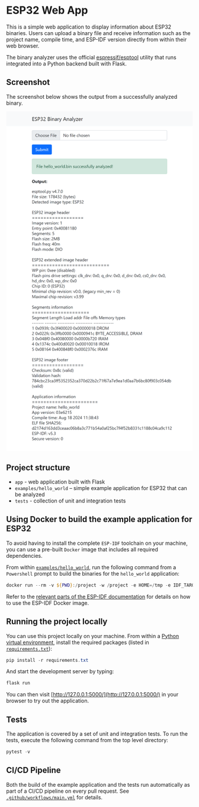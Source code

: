 # ESP32 Web App

This is a simple web application to display information about ESP32 binaries.
Users can upload a binary file and receive information such as the project
name, compile time, and ESP-IDF version directly from within their web browser.

The binary analyzer uses the official [espressif/esptool](https://github.com/espressif/esptool)
utility that runs integrated into a Python backend built with Flask.

## Screenshot

The screenshot below shows the output from a successfully analyzed binary.

![Binary Info Success](docs/esp_webapp_success.png)

## Project structure

- `app` - web application built with Flask
- `examples/hello_world` – simple example application for ESP32 that can be
analyzed
- `tests` - collection of unit and integration tests

## Using Docker to build the example application for ESP32

To avoid having to install the complete `ESP-IDF` toolchain on your machine, you
can use a pre-built `Docker` image that includes all required dependencies.

From within [`examples/hello_world`](examples/hello_world), run the following
command from a `Powershell` prompt to build the binaries for the `hello_world`
application:

```Powershell
docker run --rm -v ${PWD}:/project -w /project -e HOME=/tmp -e IDF_TARGET='esp32' espressif/idf:release-v5.3 idf.py build
```

Refer to the [relevant parts of the ESP-IDF documentation](https://docs.espressif.com/projects/esp-idf/en/stable/esp32/api-guides/tools/idf-docker-image.html)
for details on how to use the ESP-IDF Docker image.

## Running the project locally

You can use this project locally on your machine. From within a [Python virtual environment](https://docs.python.org/3/library/venv.html),
install the required packages (listed in
[`requirements.txt`](requirements.txt)):

```Powershell
pip install -r requirements.txt
```

And start the development server by typing:

```Powershell
flask run
```

You can then visit [http://127.0.0.1:5000/](http://127.0.0.1:5000/) in your browser
to try out the application.

## Tests

The application is covered by a set of unit and integration tests. To run
the tests, execute the following command from the top level directory:

```Powershell
pytest -v
```

## CI/CD Pipeline

Both the build of the example application and the tests run automatically as
part of a CI/CD pipeline on every pull request. See [`.github/workflows/main.yml`](.github/workflows/main.yml)
for details.
